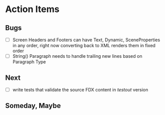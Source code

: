 
# Action Items

## Bugs

+ [ ] Screen Headers and Footers can have Text, Dynamic, SceneProperties in any order, right now converting back to XML renders them in fixed order
+ [ ] String() Paragraph needs to handle trailing new lines based on Paragraph Type

## Next

+ [ ] write tests that validate the source FDX content in _testout_ version

## Someday, Maybe
